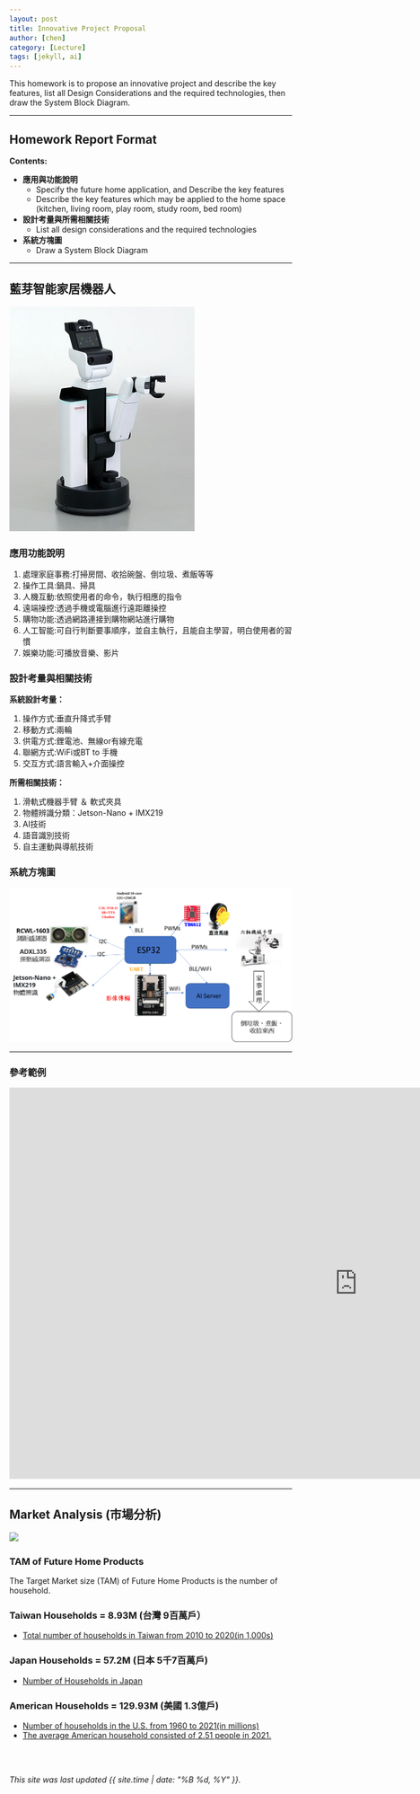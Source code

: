 ```yaml
---
layout: post
title: Innovative Project Proposal
author: [chen]
category: [Lecture]
tags: [jekyll, ai]
---
```


This homework is to propose an innovative project and describe the key features, list all Design Considerations and the required technologies, then draw the System Block Diagram.

---
## Homework Report Format
**Contents:**<br>
* **應用與功能說明**
  - Specify the future home application, and Describe the key features
  - Describe the key features which may be applied to the home space (kitchen, living room, play room, study room, bed room)
* **設計考量與所需相關技術**
  - List all design considerations and the required technologies
* **系統方塊圖**
  - Draw a System Block Diagram

---
## 藍芽智能家居機器人
![](https://github.com/hjgyjg123/MCU-project/blob/main/images/2023-1.png?raw=true)

### 應用功能說明
1. 處理家庭事務:打掃房間、收拾碗盤、倒垃圾、煮飯等等
2. 操作工具:鍋具、掃具
3. 人機互動:依照使用者的命令，執行相應的指令
4. 遠端操控:透過手機或電腦進行遠距離操控
5. 購物功能:透過網路連接到購物網站進行購物
6. 人工智能:可自行判斷要事順序，並自主執行，且能自主學習，明白使用者的習慣
7. 娛樂功能:可播放音樂、影片

### 設計考量與相關技術
**系統設計考量：**<br>
1. 操作方式:垂直升降式手臂 
2. 移動方式:兩輪 
3. 供電方式:鋰電池、無線or有線充電
4. 聯網方式:WiFi或BT to 手機
5. 交互方式:語言輸入+介面操控

**所需相關技術：**
1. 滑軌式機器手臂 ＆ 軟式夾具
2. 物體辨識分類：Jetson-Nano + IMX219
3. AI技術
4. 語音識別技術
5. 自主運動與導航技術

### 系統方塊圖
![](https://github.com/hjgyjg123/MCU-project/blob/main/images/ESP32%E5%89%B5%E6%96%B0%E4%BD%9C%E6%A5%AD%E8%A8%AD%E8%A8%88.png?raw=true)

---
### 參考範例
<iframe width="1239" height="697" src="https://www.youtube.com/embed/VGj3daiFNdM" title="CEATEC JAPAN 2018: 全自動お片付けロボットシステム（Autonomous Tidying-up Robot System）" frameborder="0" allow="accelerometer; autoplay; clipboard-write; encrypted-media; gyroscope; picture-in-picture; web-share" allowfullscreen></iframe>

---
## Market Analysis (市場分析)
![](https://blog.hubspot.com/hs-fs/hubfs/tam-sam-som.png?width=1200&name=tam-sam-som.png)

### TAM of Future Home Products
The Target Market size (TAM) of Future Home Products is the number of household.<br>

### Taiwan Households = 8.93M (台灣 9百萬戶）
* [Total number of households in Taiwan from 2010 to 2020(in 1,000s)](https://www.statista.com/statistics/330804/taiwan-national-total-number-of-households/#:~:text=By%20the%20end%20of%202020,households%20in%20the%20previous%20year.)

### Japan Households = 57.2M (日本 5千7百萬戶)
* [Number of Households in Japan](https://www.helgilibrary.com/indicators/number-of-households/japan/) 

### American Households = 129.93M (美國 1.3億戶)
* [Number of households in the U.S. from 1960 to 2021(in millions)](https://www.statista.com/statistics/183635/number-of-households-in-the-us/)<br>
* [The average American household consisted of 2.51 people in 2021.](https://www.statista.com/statistics/183648/average-size-of-households-in-the-us/)<br>

<br>
<br>

*This site was last updated {{ site.time | date: "%B %d, %Y" }}.*


